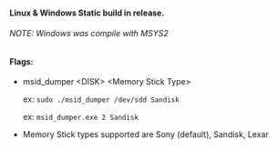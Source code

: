 #### Linux & Windows Static build in release.

###### NOTE: Windows was compile with MSYS2

#### Flags:

- msid_dumper \<DISK> \<Memory Stick Type>

    ex: `sudo ./msid_dumper /dev/sdd Sandisk`
  
    ex: `msid_dumper.exe 2 Sandisk`

- Memory Stick types supported are Sony (default), Sandisk, Lexar



